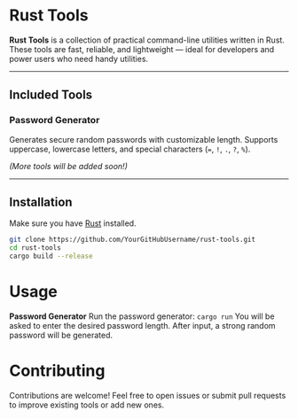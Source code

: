 # Rust Tools

**Rust Tools** is a collection of practical command-line utilities written in Rust. These tools are fast, reliable, and lightweight — ideal for developers and power users who need handy utilities.

---

## Included Tools

### Password Generator

Generates secure random passwords with customizable length. Supports uppercase, lowercase letters, and special characters (`=`, `!`, `.`, `?`, `%`).

*(More tools will be added soon!)*

---

## Installation

Make sure you have [Rust](https://www.rust-lang.org/tools/install) installed.

```bash
git clone https://github.com/YourGitHubUsername/rust-tools.git
cd rust-tools
cargo build --release
```

# Usage

**Password Generator**
Run the password generator:
`cargo run`
You will be asked to enter the desired password length. After input, a strong random password will be generated.

# Contributing
Contributions are welcome!
Feel free to open issues or submit pull requests to improve existing tools or add new ones.